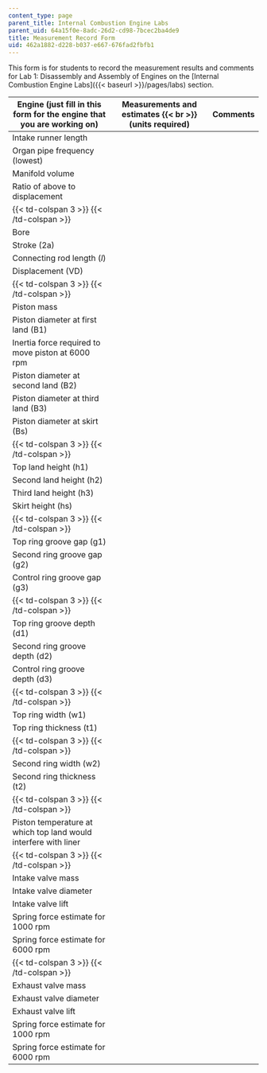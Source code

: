 ```yaml
---
content_type: page
parent_title: Internal Combustion Engine Labs
parent_uid: 64a15f0e-8adc-26d2-cd98-7bcec2ba4de9
title: Measurement Record Form
uid: 462a1882-d228-b037-e667-676fad2fbfb1
---
```


This form is for students to record the measurement results and comments for Lab 1: Disassembly and Assembly of Engines on the [Internal Combustion Engine Labs]({{< baseurl >}}/pages/labs) section.

| Engine (just fill in this form for the engine that you are working on) | Measurements and estimates  {{< br >}}(units required) | Comments |
| --- | --- | --- |
| Intake runner length | &nbsp; |
| Organ pipe frequency (lowest) | &nbsp; |
| Manifold volume | &nbsp; |
| Ratio of above to displacement | &nbsp; |
| {{< td-colspan 3 >}} {{< /td-colspan >}} |||
| Bore | &nbsp; |
| Stroke (2a) | &nbsp; |
| Connecting rod length (_l_) | &nbsp; |
| Displacement (VD) | &nbsp; |
| {{< td-colspan 3 >}} {{< /td-colspan >}} |||
| Piston mass | &nbsp; |
| Piston diameter at first land (B1) | &nbsp; |
| Inertia force required to move piston at 6000 rpm | &nbsp; |
| Piston diameter at second land (B2) | &nbsp; |
| Piston diameter at third land (B3) | &nbsp; |
| Piston diameter at skirt (Bs) | &nbsp; |
| {{< td-colspan 3 >}} {{< /td-colspan >}} |||
| Top land height (h1) | &nbsp; |
| Second land height (h2) | &nbsp; |
| Third land height (h3) | &nbsp; |
| Skirt height (hs) | &nbsp; |
| {{< td-colspan 3 >}} {{< /td-colspan >}} |||
| Top ring groove gap (g1) | &nbsp; |
| Second ring groove gap (g2) | &nbsp; |
| Control ring groove gap (g3) | &nbsp; |
| {{< td-colspan 3 >}} {{< /td-colspan >}} |||
| Top ring groove depth (d1) | &nbsp; |
| Second ring groove depth (d2) | &nbsp; |
| Control ring groove depth (d3) | &nbsp; |
| {{< td-colspan 3 >}} {{< /td-colspan >}} |||
| Top ring width (w1) | &nbsp; |
| Top ring thickness (t1) | &nbsp; |
| {{< td-colspan 3 >}} {{< /td-colspan >}} |||
| Second ring width (w2) | &nbsp; |
| Second ring thickness (t2) | &nbsp; |
| {{< td-colspan 3 >}} {{< /td-colspan >}} |||
| Piston temperature at which top land would interfere with liner | &nbsp; |
| {{< td-colspan 3 >}} {{< /td-colspan >}} |||
| Intake valve mass | &nbsp; |
| Intake valve diameter | &nbsp; |
| Intake valve lift | &nbsp; |
| Spring force estimate for 1000 rpm | &nbsp; |
| Spring force estimate for 6000 rpm | &nbsp; |
| {{< td-colspan 3 >}} {{< /td-colspan >}} |||
| Exhaust valve mass | &nbsp; |
| Exhaust valve diameter | &nbsp; |
| Exhaust valve lift | &nbsp; |
| Spring force estimate for 1000 rpm | &nbsp; |
| Spring force estimate for 6000 rpm | &nbsp; |